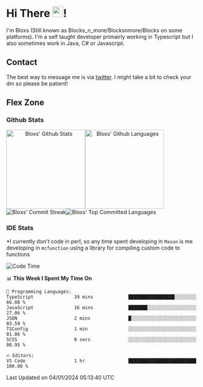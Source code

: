 # Hi There <img src="https://media.giphy.com/media/hvRJCLFzcasrR4ia7z/giphy.gif" width="28">!
I'm Bloxs (Still known as Blocks_n_more/Blocksnmore/Blocks on some platforms). I'm a self taught developer primairly working in Typescript but I also sometimes work in Java, C# or Javascript. 

## Contact
The best way to message me is via [twitter](https://twitter.com/blocksnmore). I might take a bit to check your dm so please be patient!

## Flex Zone
### Github Stats
<div style="display: flex;" align="center">
  <img src="https://readme-stats-gules.vercel.app/api?username=Blocksnmore&bg_color=23272A&show_icons=true&count_private=true&title_color=fff&text_color=fff&icon_color=3d34eb&hide_border=true&border_radius=10" alt="Bloxs' Github Stats" style="height: 13rem" />
 <img src="https://readme-stats-gules.vercel.app/api/top-langs/?username=Blocksnmore&layout=donut&count_private=true&hide_border=true&bg_color=23272A&title_color=fff&text_color=fff&icon_color=3d34eb&border_radius=10" alt="Bloxs' Github Languages" style="height: 13rem;" />
</div>
<div style="display: flex;" align="center">
  <img src="https://streak-stats.demolab.com?user=Blocksnmore&theme=github-dark-blue&hide_border=true" alt="Bloxs' Commit Streak">
  <img src="http://github-profile-summary-cards.vercel.app/api/cards/most-commit-language?username=Blocksnmore&theme=github_dark" alt="Bloxs' Top Committed Languages">
</div>

### IDE Stats
*I currently don't code in perl, so any time spent developing in `Mason` is me developing in `mcfunction` using a library for compiling custom code to functions
<!--START_SECTION:waka-->
![Code Time](http://img.shields.io/badge/Code%20Time-701%20hrs%2024%20mins-blue)

📊 **This Week I Spent My Time On** 

```text
💬 Programming Languages: 
TypeScript               39 mins             █████████████████░░░░░░░░   66.08 % 
JavaScript               16 mins             ███████░░░░░░░░░░░░░░░░░░   27.06 % 
JSON                     2 mins              █░░░░░░░░░░░░░░░░░░░░░░░░   03.59 % 
TSConfig                 1 min               ░░░░░░░░░░░░░░░░░░░░░░░░░   01.86 % 
SCSS                     0 secs              ░░░░░░░░░░░░░░░░░░░░░░░░░   00.95 % 

🔥 Editors: 
VS Code                  1 hr                █████████████████████████   100.00 % 
```


 Last Updated on 04/01/2024 05:13:40 UTC
<!--END_SECTION:waka-->
